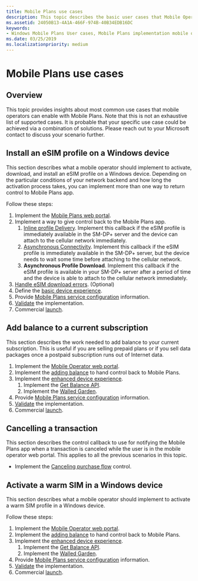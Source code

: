 ```yaml
---
title: Mobile Plans use cases
description: This topic describes the basic user cases that Mobile Operators could implement.
ms.assetid: 24050B13-4A1A-466F-974B-40B34EDB16DC
keywords:
- Windows Mobile Plans User cases, Mobile Plans implementation mobile operators
ms.date: 03/25/2019
ms.localizationpriority: medium
---
```


# Mobile Plans use cases

## Overview

This topic provides insights about most common use cases that mobile operators can enable with Mobile Plans. Note that this is not an exhaustive list of supported cases. It is probable that your specific use case could be achieved via a combination of solutions. Please reach out to your Microsoft contact to discuss your scenario further.

## Install an eSIM profile on a Windows device

This section describes what a mobile operator should implement to activate, download, and install an eSIM profile on a Windows device. Depending on the particular conditions of your network backend and how long the activation process takes, you can implement more than one way to return control to Mobile Plans app.

Follow these steps:

1. Implement the [Mobile Plans web portal](mobile-plans-web-portal.md#web-service-api-used-for-esim).
2. Implement a way to give control back to the Mobile Plans app.
   1. [Inline profile Delivery](mobile-plans-callback-notifications.md#inline-profile-delivery). Implement this callback if the eSIM profile is immediately available in the SM-DP+ server and the device can attach to the cellular network immediately.
   2. [Asynchronous Connectivity](mobile-plans-callback-notifications.md#asynchronous-connectivity). Implement this callback if the eSIM profile is immediately available in the SM-DP+ server, but the device needs to wait some time before attaching to the cellular network.
   3. **Asynchronous Profile Download**. Implement this callback if the eSIM profile is available in your SM-DP+ server after a period of time and the device is able to attach to the cellular network immediately.
3. [Handle eSIM download errors](mobile-plans-eSIM-error-handling.md). (Optional)
4. Define the [basic device experience](mobile-plans-device-experience.md#basic-device-experience).
5. Provide [Mobile Plans service configuration](mobile-plans-service-configuration.md) information.
6. [Validate](mobile-plans-integration.md) the implementation.
7. Commercial [launch](mobile-plans-launch.md).

## Add balance to a current subscription

This section describes the work needed to add balance to your current subscription. This is useful if you are selling prepaid plans or if you sell data packages once a postpaid subscription runs out of Internet data.

1. Implement the [Mobile Operator web portal](mobile-plans-web-portal.md).
2. Implement the [adding balance](mobile-plans-callback-notifications.md#adding-balance) to hand control back to Mobile Plans.
3. Implement the [enhanced device experience](mobile-plans-device-experience.md#enhanced-device-experience).
   1. Implement the [Get Balance API](mobile-plans-device-experience.md#getbalance-api).
   2. Implement the [Walled Garden](mobile-plans-device-experience.md#walled-garden).
4. Provide [Mobile Plans service configuration](mobile-plans-service-configuration.md) information.
5. [Validate](mobile-plans-integration.md) the implementation.
6. Commercial [launch](mobile-plans-launch.md).

## Cancelling a transaction

This section describes the control callback to use for notifying the Mobile Plans app when a transaction is canceled while the user is in the mobile operator web portal. This applies to all the previous scenarios in this topic.

- Implement the [Canceling purchase flow](mobile-plans-callback-notifications.md#canceling-purchase-flow) control.

## Activate a warm SIM in a Windows device

This section describes what a mobile operator should implement to activate a warm SIM profile in a Windows device.

Follow these steps:

1. Implement the [Mobile Operator web portal](mobile-plans-web-portal.md#web-service-api-used-for-physical-sim).
2. Implement the [adding balance](mobile-plans-callback-notifications.md#adding-balance) to hand control back to Mobile Plans.
3. Implement the [enhanced device experience](mobile-plans-device-experience.md#enhanced-device-experience).
   1. Implement the [Get Balance API](mobile-plans-device-experience.md#getbalance-api).
   2. Implement the [Walled Garden](mobile-plans-device-experience.md#walled-garden).
4. Provide [Mobile Plans service configuration](mobile-plans-service-configuration.md) information.
5. [Validate](mobile-plans-integration.md) the implementation.
6. Commercial [launch](mobile-plans-launch.md).